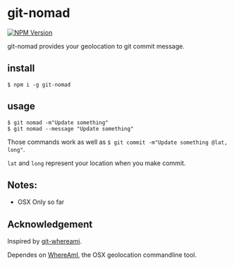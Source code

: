 # git-nomad

[![NPM Version][npm-image]][npm-url]

git-nomad provides your geolocation to git commit message.

## install
```
$ npm i -g git-nomad
```

## usage

```
$ git nomad -m"Update something"
$ git nomad --message "Update something"
```

Those commands work as well as `$ git commit -m"Update something @lat, long"`.

`lat` and `long` represent your location when you make commit.

## Notes:

- OSX Only so far

## Acknowledgement
Inspired by [git-whereami](https://github.com/evantahler/git-whereami).

Dependes on [WhereAmI](https://github.com/robmathers/WhereAmI), the OSX geolocation commandline tool.


[npm-image]: https://img.shields.io/npm/v/git-nomad.svg
[npm-url]: https://npmjs.org/package/git-nomad
